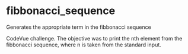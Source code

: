 # fibbonacci_sequence
Generates the appropriate term in the fibbonacci sequence

CodeVue challenge. The objective was to print the nth element from the fibbonacci sequence, where n is taken from the standard input.
